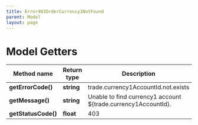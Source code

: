 ```yaml
---
title: Error403OrderCurrency1NotFound
parent: Model
layout: page
---
```


# Model Getters

Method name | Return type | Description | Notes
------------ | ------------- | ------------- | -------------
**getErrorCode()** | **string** | trade.currency1AccountId.not.exists |
**getMessage()** | **string** | Unable to find currency1 account ${trade.currency1AccountId}. |
**getStatusCode()** | **float** | 403 |

